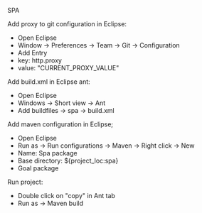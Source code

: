 SPA

Add proxy to git configuration in Eclipse:
- Open Eclipse
- Window -> Preferences -> Team -> Git -> Configuration
- Add Entry
- key: http.proxy
- value: "CURRENT_PROXY_VALUE"

Add build.xml in Eclipse ant:
- Open Eclipse
- Windows -> Short view -> Ant
- Add buildfiles -> spa -> build.xml

Add maven configuration in Eclipse;
- Open Eclipse
- Run as -> Run configurations -> Maven -> Right click -> New
- Name: Spa package
- Base directory: ${project_loc:spa}
- Goal package

Run project:
- Double click on "copy" in Ant tab
- Run as -> Maven build
